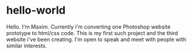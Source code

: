 # hello-world
Hello. I'm Maxim. Currently i'm converting one Photoshop website prototype to html/css code. This is my first such project and the third website i've been creating. I'm open to speak and meet with people with similar interests. 
